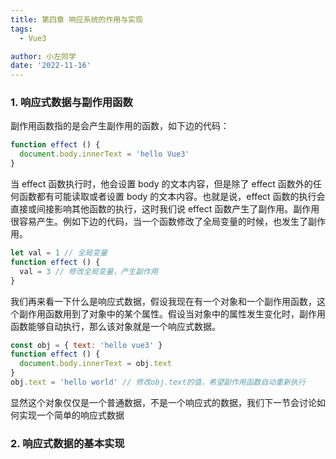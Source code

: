 ```yaml
---
title: 第四章 响应系统的作用与实现
tags:
  - Vue3

author: 小左同学
date: '2022-11-16'
---
```


### 1. 响应式数据与副作用函数

副作用函数指的是会产生副作用的函数，如下边的代码：

```js
function effect () {
  document.body.innerText = 'hello Vue3'
}
```

当 effect 函数执行时，他会设置 body 的文本内容，但是除了 effect 函数外的任何函数都有可能读取或者设置 body 的文本内容。也就是说，effect 函数的执行会直接或间接影响其他函数的执行，这时我们说 effect 函数产生了副作用。副作用很容易产生。例如下边的代码，当一个函数修改了全局变量的时候，也发生了副作用。

```js
let val = 1 // 全局变量
function effect () {
  val = 3 // 修改全局变量，产生副作用
}
```

我们再来看一下什么是响应式数据，假设我现在有一个对象和一个副作用函数，这个副作用函数用到了对象中的某个属性。假设当对象中的属性发生变化时，副作用函数能够自动执行，那么该对象就是一个响应式数据。

```js
const obj = { text: 'hello vue3' }
function effect () {
  document.body.innerText = obj.text
}
obj.text = 'hello world' // 修改obj.text的值，希望副作用函数自动重新执行

```

显然这个对象仅仅是一个普通数据，不是一个响应式的数据，我们下一节会讨论如何实现一个简单的响应式数据

### 2. 响应式数据的基本实现
